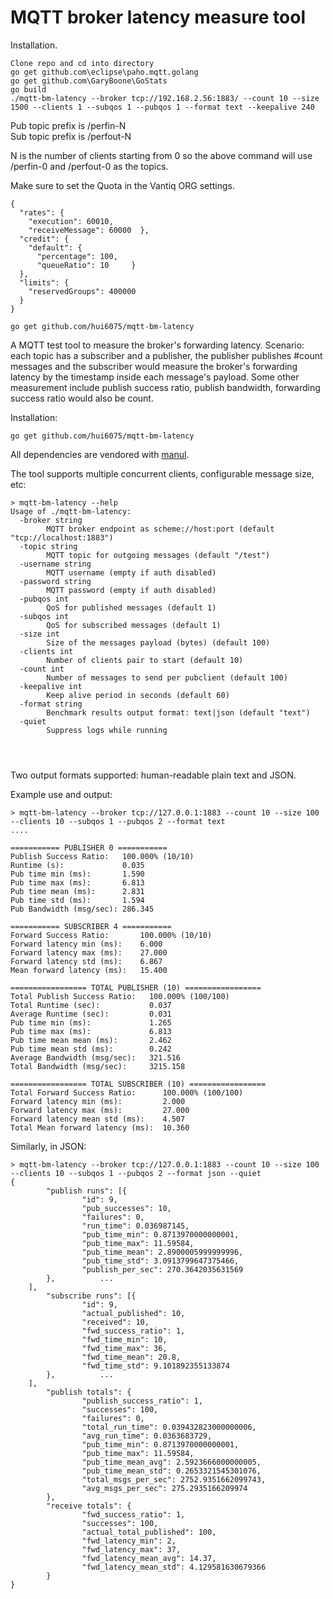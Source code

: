 MQTT broker latency measure tool
=========

Installation.
```
Clone repo and cd into directory
go get github.com\eclipse\paho.mqtt.golang
go get github.com\GaryBoone\GoStats
go build
./mqtt-bm-latency --broker tcp://192.168.2.56:1883/ --count 10 --size 1500 --clients 1 --subqos 1 --pubqos 1 --format text --keepalive 240
```
Pub topic prefix is /perfin-N <br>
Sub topic prefix is /perfout-N <br>

N is the number of clients starting from 0 so the above command will use /perfin-0 and /perfout-0 as the topics. <br>

Make sure to set the Quota in the Vantiq ORG settings. 
```
{
  "rates": {
    "execution": 60010,
    "receiveMessage": 60000  },
  "credit": {
    "default": {
      "percentage": 100,
      "queueRatio": 10     }
  },
  "limits": {
    "reservedGroups": 400000
  }
}
```
```
go get github.com/hui6075/mqtt-bm-latency
```

A MQTT test tool to measure the broker's forwarding latency.
Scenario: each topic has a subscriber and a publisher, the publisher publishes #count messages and the subscriber would measure the broker's forwarding latency by the timestamp inside each message's payload.
Some other measurement include publish success ratio, publish bandwidth, forwarding success ratio would also be count.

Installation:

```
go get github.com/hui6075/mqtt-bm-latency
```

All dependencies are vendored with [manul](https://github.com/kovetskiy/manul).

The tool supports multiple concurrent clients, configurable message size, etc:
```
> mqtt-bm-latency --help
Usage of ./mqtt-bm-latency:
  -broker string
        MQTT broker endpoint as scheme://host:port (default "tcp://localhost:1883")
  -topic string
        MQTT topic for outgoing messages (default "/test")
  -username string
        MQTT username (empty if auth disabled)
  -password string
        MQTT password (empty if auth disabled)
  -pubqos int
        QoS for published messages (default 1)
  -subqos int
        QoS for subscribed messages (default 1)
  -size int
        Size of the messages payload (bytes) (default 100)
  -clients int
        Number of clients pair to start (default 10)
  -count int
        Number of messages to send per pubclient (default 100)
  -keepalive int
        Keep alive period in seconds (default 60)
  -format string
        Benchmark results output format: text|json (default "text")
  -quiet
        Suppress logs while running




```

Two output formats supported: human-readable plain text and JSON.

Example use and output:

```
> mqtt-bm-latency --broker tcp://127.0.0.1:1883 --count 10 --size 100 --clients 10 --subqos 1 --pubqos 2 --format text
....

=========== PUBLISHER 0 ===========
Publish Success Ratio:   100.000% (10/10)
Runtime (s):             0.035
Pub time min (ms):       1.590
Pub time max (ms):       6.813
Pub time mean (ms):      2.831
Pub time std (ms):       1.594
Pub Bandwidth (msg/sec): 286.345

=========== SUBSCRIBER 4 ===========
Forward Success Ratio:       100.000% (10/10)
Forward latency min (ms):    6.000
Forward latency max (ms):    27.000
Forward latency std (ms):    6.867
Mean forward latency (ms):   15.400

================= TOTAL PUBLISHER (10) =================
Total Publish Success Ratio:   100.000% (100/100)
Total Runtime (sec):           0.037
Average Runtime (sec):         0.031
Pub time min (ms):             1.265
Pub time max (ms):             6.813
Pub time mean mean (ms):       2.462
Pub time mean std (ms):        0.242
Average Bandwidth (msg/sec):   321.516
Total Bandwidth (msg/sec):     3215.158

================= TOTAL SUBSCRIBER (10) =================
Total Forward Success Ratio:      100.000% (100/100)
Forward latency min (ms):         2.000
Forward latency max (ms):         27.000
Forward latency mean std (ms):    4.507
Total Mean forward latency (ms):  10.360

```

Similarly, in JSON:

```
> mqtt-bm-latency --broker tcp://127.0.0.1:1883 --count 10 --size 100 --clients 10 --subqos 1 --pubqos 2 --format json --quiet
{
        "publish runs": [{
                "id": 9,
                "pub_successes": 10,
                "failures": 0,
                "run_time": 0.036987145,
                "pub_time_min": 0.8713970000000001,
                "pub_time_max": 11.59584,
                "pub_time_mean": 2.8900005999999996,
                "pub_time_std": 3.0913799647375466,
                "publish_per_sec": 270.3642035631569
        },			...
	],
        "subscribe runs": [{
                "id": 9,
                "actual_published": 10,
                "received": 10,
                "fwd_success_ratio": 1,
                "fwd_time_min": 10,
                "fwd_time_max": 36,
                "fwd_time_mean": 20.8,
                "fwd_time_std": 9.101892355133874
        },			...
	],
        "publish totals": {
                "publish_success_ratio": 1,
                "successes": 100,
                "failures": 0,
                "total_run_time": 0.039432823000000006,
                "avg_run_time": 0.0363683729,
                "pub_time_min": 0.8713970000000001,
                "pub_time_max": 11.59584,
                "pub_time_mean_avg": 2.5923666000000005,
                "pub_time_mean_std": 0.2653321545301076,
                "total_msgs_per_sec": 2752.9351662099743,
                "avg_msgs_per_sec": 275.2935166209974
        },
        "receive totals": {
                "fwd_success_ratio": 1,
                "successes": 100,
                "actual_total_published": 100,
                "fwd_latency_min": 2,
                "fwd_latency_max": 37,
                "fwd_latency_mean_avg": 14.37,
                "fwd_latency_mean_std": 4.129581630679366
        }
}
```
